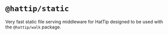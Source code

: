 # `@hattip/static`

Very fast static file serving middleware for HatTip designed to be used with the `@hattip/walk` package.
